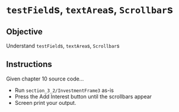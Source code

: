 # `testField`s, `textArea`s, `Scrollbar`s

## Objective

Understand `testField`s, `textArea`s, `Scrollbar`s

## Instructions

Given chapter 10 source code...
* Run `section_3_2/InvestmentFrame3` as-is
* Press the Add Interest button until the scrollbars appear
* Screen print your output. 